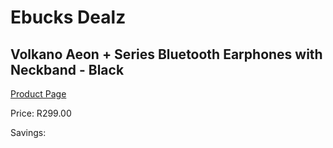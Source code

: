 
# Ebucks Dealz
## Volkano Aeon + Series Bluetooth Earphones with Neckband - Black
[Product Page](https://www.ebucks.com/web/shop/productSelected.do?prodId=1196587391&catId=714972256)

Price: R299.00

Savings: 


	